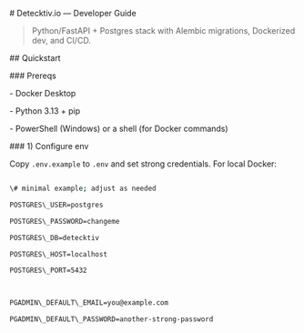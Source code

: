\# Detecktiv.io — Developer Guide



> Python/FastAPI + Postgres stack with Alembic migrations, Dockerized dev, and CI/CD.



\## Quickstart



\### Prereqs

\- Docker Desktop

\- Python 3.13 + pip

\- PowerShell (Windows) or a shell (for Docker commands)



\### 1) Configure env

Copy `.env.example` to `.env` and set strong credentials. For local Docker:

```sh

\# minimal example; adjust as needed

POSTGRES\_USER=postgres

POSTGRES\_PASSWORD=changeme

POSTGRES\_DB=detecktiv

POSTGRES\_HOST=localhost

POSTGRES\_PORT=5432



PGADMIN\_DEFAULT\_EMAIL=you@example.com

PGADMIN\_DEFAULT\_PASSWORD=another-strong-password




